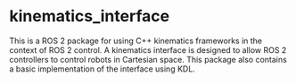 # kinematics_interface
This is a ROS 2 package for using C++ kinematics frameworks in the context of ROS 2 control. A kinematics interface is designed to allow ROS 2 controllers to control robots in Cartesian space. This package also contains a basic implementation of the interface using KDL.
